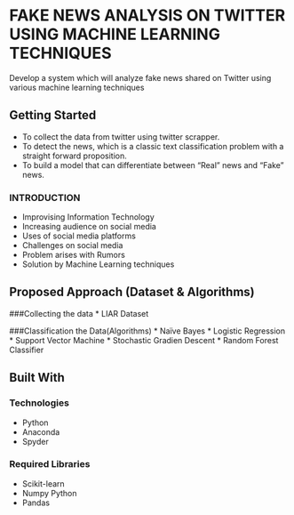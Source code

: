 # FAKE NEWS ANALYSIS ON TWITTER USING MACHINE LEARNING TECHNIQUES

Develop a system which will analyze fake news shared on Twitter using various machine learning techniques

## Getting Started

* To collect the data from twitter using twitter scrapper.
* To detect the news, which is a classic text classification problem with a straight forward     proposition. 
* To build a model that can differentiate between “Real” news and “Fake” news.


### INTRODUCTION

* Improvising Information Technology
* Increasing audience on social media 
* Uses of social media platforms
* Challenges on social media
* Problem arises with Rumors 
* Solution by Machine Learning techniques 


## Proposed Approach (Dataset & Algorithms)

###Collecting the data
    * LIAR Dataset

###Classification the Data(Algorithms)
    * Naïve Bayes
    * Logistic Regression
    * Support Vector Machine
    * Stochastic Gradien Descent
    * Random Forest Classifier


## Built With

### Technologies
* Python
* Anaconda
* Spyder

### Required Libraries
* Scikit-learn
* Numpy Python
* Pandas

